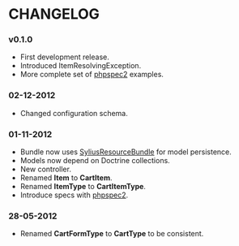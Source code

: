 CHANGELOG
=========

### v0.1.0

* First development release.
* Introduced ItemResolvingException.
* More complete set of [phpspec2](http://phpspec.net) examples.

### 02-12-2012

* Changed configuration schema.

### 01-11-2012

* Bundle now uses [SyliusResourceBundle](http://github.com/Sylius/SyliusResourceBundle) for model persistence.
* Models now depend on Doctrine collections.
* New controller.
* Renamed **Item** to **CartItem**.
* Renamed **ItemType** to **CartItemType**.
* Introduce specs with [phpspec2](http://phpspec.net).

### 28-05-2012

* Renamed **CartFormType** to **CartType** to be consistent.
